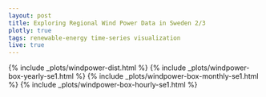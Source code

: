 ```yaml
---
layout: post
title: Exploring Regional Wind Power Data in Sweden 2/3
plotly: true
tags: renewable-energy time-series visualization
live: true
---
```


<body> {% include _plots/windpower-dist.html %} </body>

<body> {% include _plots/windpower-box-yearly-se1.html %} </body>

<body> {% include _plots/windpower-box-monthly-se1.html %} </body>

<body> {% include _plots/windpower-box-hourly-se1.html %} </body>
